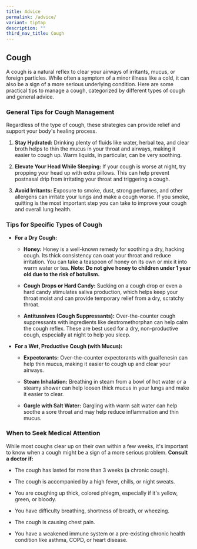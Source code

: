 ```yaml
---
title: Advice
permalink: /advice/
variant: tiptap
description: ""
third_nav_title: Cough
---
```

<h2>Cough</h2>
<p>A cough is a natural reflex to clear your airways of irritants, mucus,
or foreign particles. While often a symptom of a minor illness like a cold,
it can also be a sign of a more serious underlying condition. Here are
some practical tips to manage a cough, categorized by different types of
cough and general advice.</p>
<p></p>
<p></p>
<h3>General Tips for Cough Management</h3>
<p></p>
<p>Regardless of the type of cough, these strategies can provide relief and
support your body's healing process.</p>
<ol>
<li>
<p><strong>Stay Hydrated:</strong> Drinking plenty of fluids like water, herbal
tea, and clear broth helps to thin the mucus in your throat and airways,
making it easier to cough up. Warm liquids, in particular, can be very
soothing.</p>
</li>
<li>
<p><strong>Elevate Your Head While Sleeping:</strong> If your cough is worse
at night, try propping your head up with extra pillows. This can help prevent
postnasal drip from irritating your throat and triggering a cough.</p>
</li>
<li>
<p><strong>Avoid Irritants:</strong> Exposure to smoke, dust, strong perfumes,
and other allergens can irritate your lungs and make a cough worse. If
you smoke, quitting is the most important step you can take to improve
your cough and overall lung health.</p>
<p></p>
</li>
</ol>
<p></p>
<h3>Tips for Specific Types of Cough</h3>
<p></p>
<ul>
<li>
<p><strong>For a Dry Cough:</strong>
</p>
<ul>
<li>
<p><strong>Honey:</strong> Honey is a well-known remedy for soothing a dry,
hacking cough. Its thick consistency can coat your throat and reduce irritation.
You can take a teaspoon of honey on its own or mix it into warm water or
tea. <strong>Note: Do not give honey to children under 1 year old due to the risk of botulism.</strong>
</p>
</li>
<li>
<p><strong>Cough Drops or Hard Candy:</strong> Sucking on a cough drop or
even a hard candy stimulates saliva production, which helps keep your throat
moist and can provide temporary relief from a dry, scratchy throat.</p>
</li>
<li>
<p><strong>Antitussives (Cough Suppressants):</strong> Over-the-counter cough
suppressants with ingredients like dextromethorphan can help calm the cough
reflex. These are best used for a dry, non-productive cough, especially
at night to help you sleep.</p>
<p></p>
</li>
</ul>
</li>
<li>
<p><strong>For a Wet, Productive Cough (with Mucus):</strong>
</p>
<ul>
<li>
<p><strong>Expectorants:</strong> Over-the-counter expectorants with guaifenesin
can help thin mucus, making it easier to cough up and clear your airways.</p>
</li>
<li>
<p><strong>Steam Inhalation:</strong> Breathing in steam from a bowl of hot
water or a steamy shower can help loosen thick mucus in your lungs and
make it easier to clear.</p>
</li>
<li>
<p><strong>Gargle with Salt Water:</strong> Gargling with warm salt water
can help soothe a sore throat and may help reduce inflammation and thin
mucus.</p>
<p></p>
</li>
</ul>
</li>
</ul>
<p></p>
<h3>When to Seek Medical Attention</h3>
<p></p>
<p>While most coughs clear up on their own within a few weeks, it's important
to know when a cough might be a sign of a more serious problem. <strong>Consult a doctor if:</strong>
</p>
<ul>
<li>
<p>The cough has lasted for more than 3 weeks (a chronic cough).</p>
</li>
<li>
<p>The cough is accompanied by a high fever, chills, or night sweats.</p>
</li>
<li>
<p>You are coughing up thick, colored phlegm, especially if it's yellow,
green, or bloody.</p>
</li>
<li>
<p>You have difficulty breathing, shortness of breath, or wheezing.</p>
</li>
<li>
<p>The cough is causing chest pain.</p>
</li>
<li>
<p>You have a weakened immune system or a pre-existing chronic health condition
like asthma, COPD, or heart disease.</p>
</li>
</ul>
<p></p>